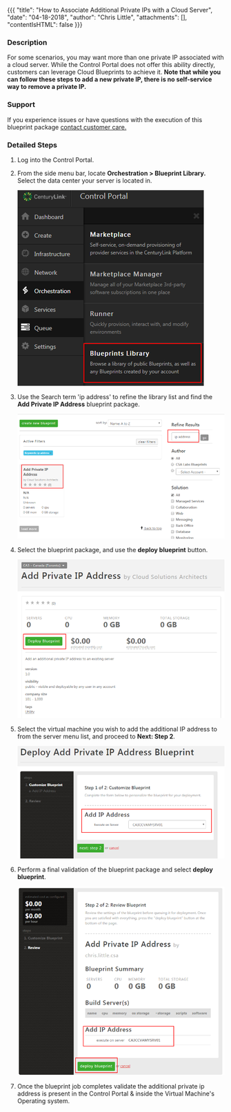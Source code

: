 {{{
  "title": "How to Associate Additional Private IPs with a Cloud Server",
  "date": "04-18-2018",
  "author": "Chris Little",
  "attachments": [],
  "contentIsHTML": false
}}}

### Description
For some scenarios, you may want more than one private IP associated with a cloud server. While the Control Portal does not offer this ability directly, customers can leverage Cloud Blueprints to achieve it. **Note that while you can follow these steps to add a new private IP, there is no self-service way to remove a private IP.**

### Support
If you experience issues or have questions with the execution of this blueprint package [contact customer care.](../Support/how-do-i-report-a-support-issue.md)

### Detailed Steps

1. Log into the Control Portal.

2. From the side menu bar, locate **Orchestration > Blueprint Library.** Select the data center your server is located in.

    ![Data Center Menu](../images/additional-private-ips-1.png)

3. Use the Search term 'ip address' to refine the library list and find the **Add Private IP Address** blueprint package.

    ![search library](../images/additional-private-ips-2.png)

4. Select the blueprint package, and use the **deploy blueprint** button.

    ![select and deploy package](../images/additional-private-ips-3.png)

5. Select the virtual machine you wish to add the additional IP address to from the server menu list, and proceed to **Next: Step 2**.

    ![select server for ip address](../images/additional-private-ips-4.png)

6. Perform a final validation of the blueprint package and select **deploy blueprint**.

    ![validate configuration](../images/additional-private-ips-5.png)

7. Once the blueprint job completes validate the additional private ip address is present in the Control Portal & inside the Virtual Machine's Operating system.

